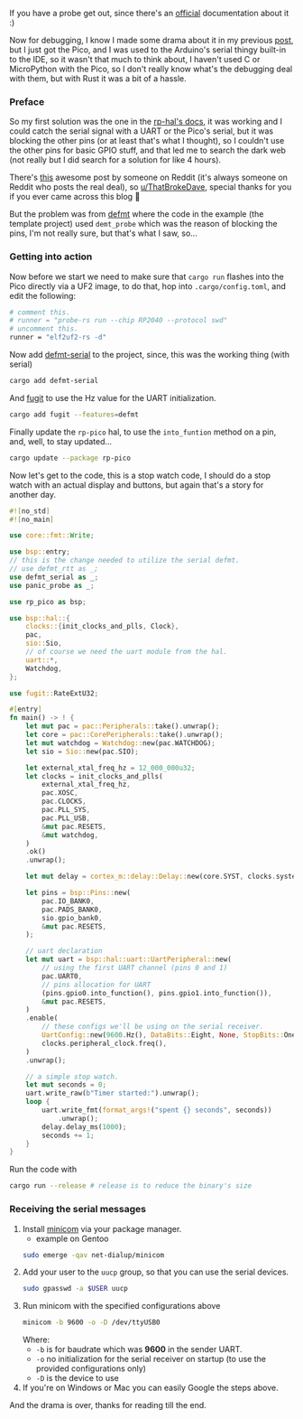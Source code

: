 If you have a probe get out, since there's an [official](https://www.raspberrypi.com/documentation/microcontrollers/debug-probe.html) documentation about it :)

Now for debugging, I know I made some drama about it in my previous [post](https://mbaraa.com/blog/running-rust-on-raspberry-pi-pico#debugging), but I just got the Pico, and I was used to the Arduino's serial thingy built-in to the IDE, so it wasn't that much to think about, I haven't used C or MicroPython with the Pico, so I don't really know what's the debugging deal with them, but with Rust it was a bit of a hassle.

### Preface

So my first solution was the one in the [rp-hal's docs](https://docs.rs/rp2040-hal/latest/rp2040_hal/uart/index.html), it was working and I could catch the serial signal with a UART or the Pico's serial, but it was blocking the other pins (or at least that's what I thought), so I couldn't use the other pins for basic GPIO stuff, and that led me to search the dark web (not really but I did search for a solution for like 4 hours).

There's [this](https://www.reddit.com/r/rust/comments/14atkm3/media_debug_pi_pico_using_raspberry_pi4/) awesome post by someone on Reddit (it's always someone on Reddit who posts the real deal), so [u/ThatBrokeDave](https://www.reddit.com/user/ThatBlokeDave), special thanks for you if you ever came across this blog 🫡

But the problem was from [defmt](https://docs.rs/defmt/latest/defmt) where the code in the example (the template project) used `demt_probe` which was the reason of blocking the pins, I'm not really sure, but that's what I saw, so...

### Getting into action

Now before we start we need to make sure that `cargo run` flashes into the Pico directly via a UF2 image, to do that, hop into `.cargo/config.toml`, and edit the following:

```bash
# comment this.
# runner = "probe-rs run --chip RP2040 --protocol swd"
# uncomment this.
runner = "elf2uf2-rs -d"
```

Now add [defmt-serial](https://docs.rs/defmt-serial/0.7.0/defmt_serial) to the project, since, this was the working thing (with serial)

```bash
cargo add defmt-serial
```

And [fugit](https://docs.rs/fugit/latest/fugit/) to use the Hz value for the UART initialization.

```bash
cargo add fugit --features=defmt
```

Finally update the `rp-pico` hal, to use the `into_funtion` method on a pin, and, well, to stay updated...

```bash
cargo update --package rp-pico
```

Now let's get to the code, this is a stop watch code, I should do a stop watch with an actual display and buttons, but again that's a story for another day.

```rust
#![no_std]
#![no_main]

use core::fmt::Write;

use bsp::entry;
// this is the change needed to utilize the serial defmt.
// use defmt_rtt as _;
use defmt_serial as _;
use panic_probe as _;

use rp_pico as bsp;

use bsp::hal::{
    clocks::{init_clocks_and_plls, Clock},
    pac,
    sio::Sio,
    // of course we need the uart module from the hal.
    uart::*,
    Watchdog,
};

use fugit::RateExtU32;

#[entry]
fn main() -> ! {
    let mut pac = pac::Peripherals::take().unwrap();
    let core = pac::CorePeripherals::take().unwrap();
    let mut watchdog = Watchdog::new(pac.WATCHDOG);
    let sio = Sio::new(pac.SIO);

    let external_xtal_freq_hz = 12_000_000u32;
    let clocks = init_clocks_and_plls(
        external_xtal_freq_hz,
        pac.XOSC,
        pac.CLOCKS,
        pac.PLL_SYS,
        pac.PLL_USB,
        &mut pac.RESETS,
        &mut watchdog,
    )
    .ok()
    .unwrap();

    let mut delay = cortex_m::delay::Delay::new(core.SYST, clocks.system_clock.freq().to_Hz());

    let pins = bsp::Pins::new(
        pac.IO_BANK0,
        pac.PADS_BANK0,
        sio.gpio_bank0,
        &mut pac.RESETS,
    );

    // uart declaration
    let mut uart = bsp::hal::uart::UartPeripheral::new(
        // using the first UART channel (pins 0 and 1)
        pac.UART0,
        // pins allocation for UART
        (pins.gpio0.into_function(), pins.gpio1.into_function()),
        &mut pac.RESETS,
    )
    .enable(
        // these configs we'll be using on the serial receiver.
        UartConfig::new(9600.Hz(), DataBits::Eight, None, StopBits::One),
        clocks.peripheral_clock.freq(),
    )
    .unwrap();

    // a simple stop watch.
    let mut seconds = 0;
    uart.write_raw(b"Timer started:").unwrap();
    loop {
        uart.write_fmt(format_args!("spent {} seconds", seconds))
            .unwrap();
        delay.delay_ms(1000);
        seconds += 1;
    }
}
```

Run the code with

```bash
cargo run --release # release is to reduce the binary's size
```

### Receiving the serial messages

1. Install [minicom](https://linux.die.net/man/1/minicom) via your package manager.
   - example on Gentoo
   ```bash
   sudo emerge -qav net-dialup/minicom
   ```
2. Add your user to the `uucp` group, so that you can use the serial devices.
   ```bash
   sudo gpasswd -a $USER uucp
   ```
3. Run minicom with the specified configurations above
   ```bash
   minicom -b 9600 -o -D /dev/ttyUSB0
   ```
   Where:
   - `-b` is for baudrate which was **9600** in the sender UART.
   - `-o` no initialization for the serial receiver on startup (to use the provided configurations only)
   - `-D` is the device to use
4. If you're on Windows or Mac you can easily Google the steps above.

And the drama is over, thanks for reading till the end.
